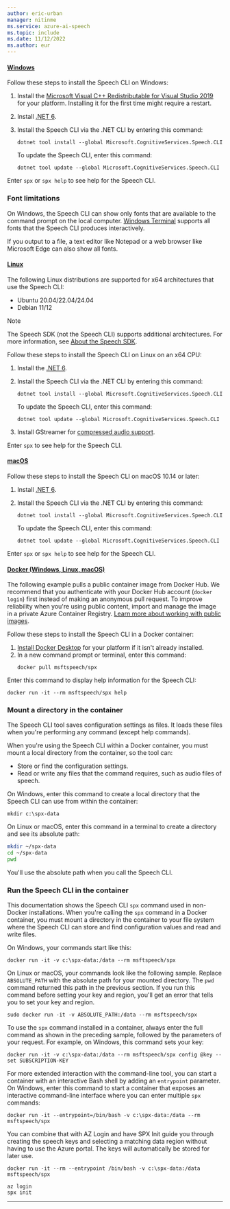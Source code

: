 ```yaml
---
author: eric-urban
manager: nitinme
ms.service: azure-ai-speech
ms.topic: include
ms.date: 11/12/2022
ms.author: eur
---
```


#### [Windows](#tab/windowsinstall)

Follow these steps to install the Speech CLI on Windows:

1. Install the [Microsoft Visual C++ Redistributable for Visual Studio 2019](https://support.microsoft.com/help/2977003/the-latest-supported-visual-c-downloads) for your platform. Installing it for the first time might require a restart.
1. Install [.NET 6](/dotnet/core/install/windows?tabs=net60#runtime-information).
1. Install the Speech CLI via the .NET CLI by entering this command:

   ```dotnetcli
   dotnet tool install --global Microsoft.CognitiveServices.Speech.CLI
   ```
   To update the Speech CLI, enter this command:

   ```dotnetcli
   dotnet tool update --global Microsoft.CognitiveServices.Speech.CLI
   ```

Enter `spx` or `spx help` to see help for the Speech CLI.

### Font limitations

On Windows, the Speech CLI can show only fonts that are available to the command prompt on the local computer. [Windows Terminal](https://www.microsoft.com/p/windows-terminal/9n0dx20hk701) supports all fonts that the Speech CLI produces interactively.

If you output to a file, a text editor like Notepad or a web browser like Microsoft Edge can also show all fonts.

#### [Linux](#tab/linuxinstall)

The following Linux distributions are supported for x64 architectures that use the Speech CLI:

- Ubuntu 20.04/22.04/24.04
- Debian 11/12

> [!NOTE]
> The Speech SDK (not the Speech CLI) supports additional architectures. For more information, see [About the Speech SDK](../speech-sdk.md).

Follow these steps to install the Speech CLI on Linux on an x64 CPU:

1. Install the [.NET 6](/dotnet/core/install/linux).
2. Install the Speech CLI via the .NET CLI by entering this command:

   ```dotnetcli
   dotnet tool install --global Microsoft.CognitiveServices.Speech.CLI
   ```
   To update the Speech CLI, enter this command:

   ```dotnetcli
   dotnet tool update --global Microsoft.CognitiveServices.Speech.CLI
   ```

3. Install GStreamer for [compressed audio support](../how-to-use-codec-compressed-audio-input-streams.md).

Enter `spx` to see help for the Speech CLI.

#### [macOS](#tab/macOS)

Follow these steps to install the Speech CLI on macOS 10.14 or later:

1. Install [.NET 6](/dotnet/core/install/macos#runtime-information).
1. Install the Speech CLI via the .NET CLI by entering this command:

   ```dotnetcli
   dotnet tool install --global Microsoft.CognitiveServices.Speech.CLI
   ```
   To update the Speech CLI, enter this command:

   ```dotnetcli
   dotnet tool update --global Microsoft.CognitiveServices.Speech.CLI
   ```

Enter `spx` or `spx help` to see help for the Speech CLI.

#### [Docker (Windows, Linux, macOS)](#tab/dockerinstall)

The following example pulls a public container image from Docker Hub. We recommend that you authenticate with your Docker Hub account (`docker login`) first instead of making an anonymous pull request. To improve reliability when you're using public content, import and manage the image in a private Azure Container Registry. [Learn more about working with public images](/azure/container-registry/buffer-gate-public-content).

Follow these steps to install the Speech CLI in a Docker container:

1. <a href="https://www.docker.com/get-started" target="_blank">Install Docker Desktop</a> for your platform if it isn't already installed.
2. In a new command prompt or terminal, enter this command:
   ```console
   docker pull msftspeech/spx
   ```

Enter this command to display help information for the Speech CLI:

```console
docker run -it --rm msftspeech/spx help
```

### Mount a directory in the container

The Speech CLI tool saves configuration settings as files. It loads these files when you're performing any command (except help commands).

When you're using the Speech CLI within a Docker container, you must mount a local directory from the container, so the tool can:

- Store or find the configuration settings.
- Read or write any files that the command requires, such as audio files of speech.

On Windows, enter this command to create a local directory that the Speech CLI can use from within the container:

`mkdir c:\spx-data`

On Linux or macOS, enter this command in a terminal to create a directory and see its absolute path:

```bash
mkdir ~/spx-data
cd ~/spx-data
pwd
```

You'll use the absolute path when you call the Speech CLI.

### Run the Speech CLI in the container

This documentation shows the Speech CLI `spx` command used in non-Docker installations. When you're calling the `spx` command in a Docker container, you must mount a directory in the container to your file system where the Speech CLI can store and find configuration values and read and write files.

On Windows, your commands start like this:

```console
docker run -it -v c:\spx-data:/data --rm msftspeech/spx
```

On Linux or macOS, your commands look like the following sample. Replace `ABSOLUTE_PATH` with the absolute path for your mounted directory. The `pwd` command returned this path in the previous section. If you run this command before setting your key and region, you'll get an error that tells you to set your key and region.

```console
sudo docker run -it -v ABSOLUTE_PATH:/data --rm msftspeech/spx
```

To use the `spx` command installed in a container, always enter the full command as shown in the preceding sample, followed by the parameters of your request. For example, on Windows, this command sets your key:

```console
docker run -it -v c:\spx-data:/data --rm msftspeech/spx config @key --set SUBSCRIPTION-KEY
```

For more extended interaction with the command-line tool, you can start a container with an interactive Bash shell by adding an `entrypoint` parameter. On Windows, enter this command to start a container that exposes an interactive command-line interface where you can enter multiple `spx` commands:

```console
docker run -it --entrypoint=/bin/bash -v c:\spx-data:/data --rm msftspeech/spx
```

You can combine that with AZ Login and have SPX Init guide you through creating the speech keys and selecting a matching data region without having to use the Azure portal. The keys will automatically be stored for later use.

   ```
   docker run -it --rm --entrypoint /bin/bash -v c:\spx-data:/data msftspeech/spx

   az login
   spx init
   ```

***
